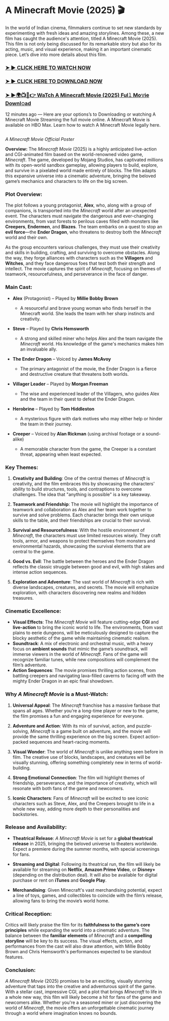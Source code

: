 # A Minecraft Movie (2025) 🎬

In the world of Indian cinema, filmmakers continue to set new standards by experimenting with fresh ideas and amazing storylines. Among these, a new film has caught the audience's attention, titled A Minecraft Movie (2025). This film is not only being discussed for its remarkable story but also for its acting, music, and visual experience, making it an important cinematic piece. Let’s dive into more details about this film.

### <a href="https://sixmedia.online/en/movie/950387/a-minecraft-movie.git" rel="nofollow">➤ ► CLICK HERE TO WATCH NOW</a>

### <a href="https://sixmedia.online/en/movie/950387/a-minecraft-movie.git" rel="nofollow">➤ ► CLICK HERE TO DOWNLOAD NOW</a>

### <a href="https://sixmedia.online/en/movie/950387/a-minecraft-movie.git" rel="nofollow">➤ ►🌍📺📱👉 WaTch A Minecraft Movie (2025) Ful𝚕 Mo𝚟ie Downl𝚘ad</a>

12 minutes ago — Here are your options’s to Downloading or watching A Minecraft Movie Streaming the full movie online. A Minecraft Movie is available on HBO Max. Learn how to watch A Minecraft Movie legally here.

<a href="https://sixmedia.online/en/movie/950387/a-minecraft-movie.git" rel="nofollow"><img src="https://image.tmdb.org/t/p/w185/yFHHfHcUgGAxziP1C3lLt0q2T4s.jpg" alt="" style="max-width: 100%;"></a></p>
*A Minecraft Movie Official Poster*

**Overview:**
The *Minecraft Movie* (2025) is a highly anticipated live-action and CGI-animated film based on the world-renowned video game, *Minecraft*. The game, developed by Mojang Studios, has captivated millions with its open-world sandbox gameplay, allowing players to build, explore, and survive in a pixelated world made entirely of blocks. The film adapts this expansive universe into a cinematic adventure, bringing the beloved game’s mechanics and characters to life on the big screen.

### **Plot Overview:**
The plot follows a young protagonist, **Alex**, who, along with a group of companions, is transported into the *Minecraft* world after an unexpected event. The characters must navigate the dangerous and ever-changing environments, from vast forests to perilous caves filled with monsters like **Creepers**, **Endermen**, and **Blazes**. The team embarks on a quest to stop an **evil force**—the **Ender Dragon**, who threatens to destroy both the *Minecraft* world and their own.

As the group encounters various challenges, they must use their creativity and skills in building, crafting, and surviving to overcome obstacles. Along the way, they forge alliances with characters such as the **Villagers** and **Witches**, and they face dangerous foes that test both their strength and intellect. The movie captures the spirit of *Minecraft*, focusing on themes of teamwork, resourcefulness, and perseverance in the face of danger.

### **Main Cast:**
- **Alex** (Protagonist) – Played by **Millie Bobby Brown**
   - A resourceful and brave young woman who finds herself in the Minecraft world. She leads the team with her sharp instincts and creativity.
  
- **Steve** – Played by **Chris Hemsworth**
   - A strong and skilled miner who helps Alex and the team navigate the *Minecraft* world. His knowledge of the game's mechanics makes him an invaluable ally.

- **The Ender Dragon** – Voiced by **James McAvoy**
   - The primary antagonist of the movie, the Ender Dragon is a fierce and destructive creature that threatens both worlds.

- **Villager Leader** – Played by **Morgan Freeman**
   - The wise and experienced leader of the Villagers, who guides Alex and the team in their quest to defeat the Ender Dragon.

- **Herobrine** – Played by **Tom Hiddleston**
   - A mysterious figure with dark motives who may either help or hinder the team in their journey.

- **Creeper** – Voiced by **Alan Rickman** (using archival footage or a sound-alike)
   - A memorable character from the game, the Creeper is a constant threat, appearing when least expected.

### **Key Themes:**
1. **Creativity and Building**: One of the central themes of *Minecraft* is creativity, and the film embraces this by showcasing the characters' ability to build structures, tools, and contraptions to overcome challenges. The idea that "anything is possible" is a key takeaway.
   
2. **Teamwork and Friendship**: The movie will highlight the importance of teamwork and collaboration as Alex and her team work together to survive and solve problems. Each character brings their own unique skills to the table, and their friendships are crucial to their survival.

3. **Survival and Resourcefulness**: With the hostile environment of *Minecraft*, the characters must use limited resources wisely. They craft tools, armor, and weapons to protect themselves from monsters and environmental hazards, showcasing the survival elements that are central to the game.

4. **Good vs. Evil**: The battle between the heroes and the Ender Dragon reflects the classic struggle between good and evil, with high stakes and intense action sequences.

5. **Exploration and Adventure**: The vast world of *Minecraft* is rich with diverse landscapes, creatures, and secrets. The movie will emphasize exploration, with characters discovering new realms and hidden treasures.

### **Cinematic Excellence:**
- **Visual Effects**: The *Minecraft Movie* will feature cutting-edge **CGI** and **live-action** to bring the iconic world to life. The environments, from vast plains to eerie dungeons, will be meticulously designed to capture the blocky aesthetic of the game while maintaining cinematic realism.
- **Soundtrack**: A mix of electronic and orchestral music, with a heavy focus on **ambient sounds** that mimic the game’s soundtrack, will immerse viewers in the world of *Minecraft*. Fans of the game will recognize familiar tunes, while new compositions will complement the film’s adventure.
- **Action Sequences**: The movie promises thrilling action scenes, from battling creepers and navigating lava-filled caverns to facing off with the mighty Ender Dragon in an epic final showdown.

### **Why *A Minecraft Movie* is a Must-Watch:**

1. **Universal Appeal**: The *Minecraft* franchise has a massive fanbase that spans all ages. Whether you’re a long-time player or new to the game, the film promises a fun and engaging experience for everyone.

2. **Adventure and Action**: With its mix of survival, action, and puzzle-solving, *Minecraft* is a game built on adventure, and the movie will provide the same thrilling experience on the big screen. Expect action-packed sequences and heart-racing moments.

3. **Visual Wonder**: The world of *Minecraft* is unlike anything seen before in film. The creative use of blocks, landscapes, and creatures will be visually stunning, offering something completely new in terms of world-building.

4. **Strong Emotional Connection**: The film will highlight themes of friendship, perseverance, and the importance of creativity, which will resonate with both fans of the game and newcomers.

5. **Iconic Characters**: Fans of *Minecraft* will be excited to see iconic characters such as Steve, Alex, and the Creepers brought to life in a whole new way, adding more depth to their personalities and backstories.

### **Release and Availability:**

- **Theatrical Release**: *A Minecraft Movie* is set for a **global theatrical release** in 2025, bringing the beloved universe to theaters worldwide. Expect a premiere during the summer months, with special screenings for fans.
  
- **Streaming and Digital**: Following its theatrical run, the film will likely be available for streaming on **Netflix**, **Amazon Prime Video**, or **Disney+** (depending on the distribution deal). It will also be available for digital purchase or rent on **iTunes** and **Google Play**.

- **Merchandising**: Given Minecraft's vast merchandising potential, expect a line of toys, games, and collectibles to coincide with the film’s release, allowing fans to bring the movie’s world home.

### **Critical Reception:**
Critics will likely praise the film for its **faithfulness to the game’s core principles** while expanding the world into a cinematic adventure. The balance between the **familiar elements** of *Minecraft* and a **compelling storyline** will be key to its success. The visual effects, action, and performances from the cast will also draw attention, with Millie Bobby Brown and Chris Hemsworth's performances expected to be standout features.

### **Conclusion:**
*A Minecraft Movie* (2025) promises to be an exciting, visually stunning adventure that taps into the creative and adventurous spirit of the game. With a stellar cast, impressive CGI, and a plot that brings *Minecraft* to life in a whole new way, this film will likely become a hit for fans of the game and newcomers alike. Whether you're a seasoned miner or just discovering the world of *Minecraft*, the movie offers an unforgettable cinematic journey through a world where imagination knows no bounds.
